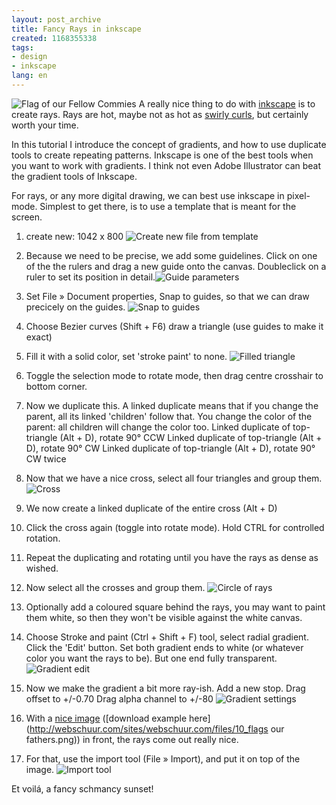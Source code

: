```yaml
---
layout: post_archive
title: Fancy Rays in inkscape
created: 1168355338
tags:
- design
- inkscape
lang: en
---
```

![Flag of our Fellow Commies](http://webschuur.com/sites/webschuur.com/files/result_export.png) A really nice thing to do with [inkscape](http://inkscape.org) is to create rays. Rays are hot, maybe not as hot as [swirly curls](http://webschuur.com/publications/blogs/2007-01-06-swirly_curls_in_inkscape_0), but certainly worth your time.

In this tutorial I introduce the concept of gradients, and how to use duplicate tools to create repeating patterns.  Inkscape is one of the best tools when you want to work with gradients. I think not even Adobe Illustrator can beat the gradient tools of Inkscape. 

<script>
 digg_url = 'http://digg.com/design/Fancy_rays_in_Inkscape';
 </script>
<script src="http://digg.com/api/diggthis.js"></script>

<!--break-->
For rays, or any more digital drawing, we can best use inkscape in pixel-mode. Simplest to get there, is to use a template that is meant for the screen. 

1. create new: 1042 x 800
![Create new file from template](http://webschuur.com/sites/webschuur.com/files/01_new_file.png)

1. Because we need to be precise, we add some guidelines. Click on one of the the rulers and drag a new guide onto the canvas. Doubleclick on a ruler to set its position in detail.![Guide parameters](http://webschuur.com/sites/webschuur.com/files/03_guide_params.png)

1. Set File » Document properties, Snap to guides, so that we can draw precicely on the guides.
![Snap to guides](http://webschuur.com/sites/webschuur.com/files/04_guide_params.png)
 
1. Choose Bezier curves (Shift + F6)
draw a triangle (use guides to make it exact)

1. Fill it with a solid color, set 'stroke paint' to none.
![Filled triangle](http://webschuur.com/sites/webschuur.com/files/05_filled_triangle.png)

1. Toggle the selection mode to rotate mode, then drag centre crosshair to bottom corner.

1. Now we duplicate this. A linked duplicate means that if you change the parent, all its linked 'children' follow that. You change the color of the parent: all children will change the color too.
Linked duplicate of top-triangle (Alt + D), rotate 90° CCW
Linked duplicate of top-triangle (Alt + D), rotate 90° CW
Linked duplicate of top-triangle (Alt + D), rotate 90° CW twice

1. Now that we have a nice cross, select all four triangles and group them.
![Cross](http://webschuur.com/sites/webschuur.com/files/06_triangles_in_cross.png)

1. We now create a linked duplicate of the entire cross (Alt + D)
1. Click the cross again (toggle into rotate mode). Hold CTRL for controlled rotation.

1. Repeat the duplicating and rotating until you have the rays as dense as wished.

1. Now select all the crosses and group them.
![Circle of rays](http://webschuur.com/sites/webschuur.com/files/07_rays.png)

1. Optionally add a coloured square behind the rays, you may want to paint them white, so then they won't be visible against the white canvas.

1. Choose Stroke and paint (Ctrl + Shift + F) tool, select radial gradient. Click the 'Edit' button. Set both gradient ends to white (or whatever color you want the rays to be). But one end fully transparent.
![Gradient edit](http://webschuur.com/sites/webschuur.com/files/08_gradient.png)

1. Now we make the gradient a bit more ray-ish.
Add a new stop.
Drag offset to +/-0.70
Drag alpha channel to +/-80
![Gradient settings](http://webschuur.com/sites/webschuur.com/files/09_gradient_adjusted_center_stop.png)

1. With a [nice image](http://www.imdb.com/title/tt0418689/) ([download example here](http://webschuur.com/sites/webschuur.com/files/10_flags our fathers.png)) in front, the rays come out really nice.

1. For that, use the import tool (File » Import), and put it on top of the image.
![Import tool](http://webschuur.com/sites/webschuur.com/files/11_file_import.png)

Et voilá, a fancy schmancy sunset!

